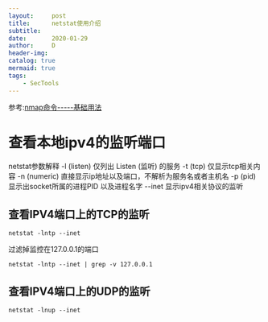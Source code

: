 ```yaml
---
layout:     post
title:      netstat使用介绍
subtitle:   
date:       2020-01-29
author:     D
header-img: 
catalog: true
mermaid: true
tags:
    - SecTools
---
```

参考:[nmap命令-----基础用法](https://www.cnblogs.com/nmap/p/6232207.html)<br>

# 查看本地ipv4的监听端口
netstat参数解释
-l  (listen) 仅列出 Listen (监听) 的服务
-t  (tcp) 仅显示tcp相关内容
-n (numeric) 直接显示ip地址以及端口，不解析为服务名或者主机名
-p (pid) 显示出socket所属的进程PID 以及进程名字
--inet 显示ipv4相关协议的监听

## 查看IPV4端口上的TCP的监听

```
netstat -lntp --inet
```

过滤掉监控在127.0.0.1的端口
```
netstat -lntp --inet | grep -v 127.0.0.1
```
## 查看IPV4端口上的UDP的监听
```
netstat -lnup --inet
```

